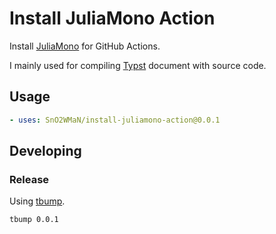 # Install JuliaMono Action

Install [JuliaMono](https://juliamono.netlify.app/) for GitHub Actions.

I mainly used for compiling [Typst](https://typst.app/) document with source code.


## Usage

```yaml
- uses: SnO2WMaN/install-juliamono-action@0.0.1
```

## Developing

### Release

Using [tbump](https://github.com/your-tools/tbump).

```shell
tbump 0.0.1
```
